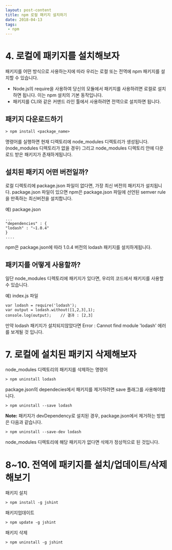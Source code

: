 ```yaml
---
layout: post-content
title: npm 로컬 패키지 설치하기
date: 2018-04-13
tags:
 - npm
---
```

# 4. 로컬에 패키지를 설치해보자

패키지를 어떤 방식으로 사용하는지에 따라 우리는 로컬 또는 전역에 npm 패키지를 설치할 수 있습니다.
 * Node.js의 require을 사용하여 당신의 모듈에서 패키지를 사용하려면 로컬로 설치하면 됩니다. 이는 npm 설치의 기본 동작입니다.
 * 패키지를 CLI와 같은 커맨드 라인 툴에서 사용하려면 전역으로 설치하면 됩니다.

## 패키지 다운로드하기
```
> npm install <package_name>
```
명령어를 실행하면 현재 디렉토리에 node_modules 디렉토리가 생성됩니다. (node_modules 디렉토리가 없을 경우)
그리고 node_modules 디렉토리 안에 다운로드 받은 패키지가 존재하게됩니다.

## 설치된 패키지 어떤 버전일까?

로컬 디렉토리에 package.json 파일이 없다면, 가장 최신 버전의 패키지가 설치됩니다. package.json 파일이 있으면 npm은 package.json 파일에 선언된 semver rule을 만족하는 최신버전을 설치합니다.


예) package.json
```
...
"dependencies" : {
"lodash" : "~1.0.4"
}
....
```
npm은 package.json에 따라 1.0.4 버전의 lodash 패키지를 설치하게됩니다.

## 패키지를 어떻게 사용할까?

일단 node_modules 디렉토리에 패키지가 있다면, 우리의 코드에서 패키지를 사용할 수 있습니다.

예) index.js 파일
```
var lodash = require('lodash');
var output = lodash.without([1,2,3],1);
console.log(output);    // 결과 : [2,3]
```
만약 lodash 패키지가 설치되지않았다면 Error : Cannot find module 'lodash' 에러를 보게될 것 입니다.

# 7. 로컬에 설치된 패키지 삭제해보자

node_modules 디렉토리의 패키지를 삭제하는 명령어
```
> npm uninstall lodash
```

package.json의 dependecies에서 패키지를 제거하려면 save 플래그를 사용해야합니다.
```
> npm uninstall --save lodash
```
**Note:** 패키지가 devDependency로 설치된 경우, package.json에서 제거하는 방법은 다음과 같습니다.

```
> npm uninstall --save-dev lodash
```
node_modules 디렉토리에 해당 패키지가 없다면 삭제가 정상적으로 된 것입니다.

# 8~10. 전역에 패키지를 설치/업데이트/삭제 해보기

패키지 설치
```
> npm install -g jshint
```
패키지업데이트
```
> npm update -g jshint
```
패키지 삭제
```
> npm uninstall -g jshint
```